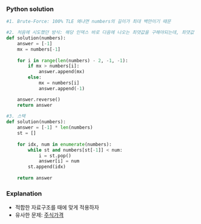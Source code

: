 ### Python solution
```python
#1. Brute-Force: 100% TLE 왜냐면 numbers의 길이가 최대 백만이기 때문

#2. 처음에 시도했던 방식: 해당 인덱스 바로 다음에 나오는 최댓값을 구해야되는데, 최댓값 업데이트를 제대로 못해줘서 오답
def solution(numbers):
    answer = [-1]
    mx = numbers[-1]
    
    for i in range(len(numbers) - 2, -1, -1):
        if mx > numbers[i]:
            answer.append(mx)
        else:
            mx = numbers[i]
            answer.append(-1)

    answer.reverse()
    return answer
    
#3. 스택
def solution(numbers):
    answer = [-1] * len(numbers)
    st = []
    
    for idx, num in enumerate(numbers):
        while st and numbers[st[-1]] < num:
            i = st.pop()
            answer[i] = num
        st.append(idx)
        
    return answer
```

### Explanation
- 적합한 자료구조를 때에 맞게 적용하자
- 유사한 문제: [주식가격](https://school.programmers.co.kr/learn/courses/30/lessons/42584)

